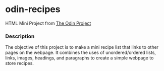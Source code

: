 # odin-recipes

HTML Mini Project from <a href="https://www.theodinproject.com/lessons/foundations-recipes">The Odin Project</a>
<h3>Description</h3>
<p>The objective of this project is to make a mini recipe list that links to other pages on the webpage. It combines the uses of unordered/ordered lists, links, images, headings, and paragraphs to create a simple webpage to store recipes.</p>
